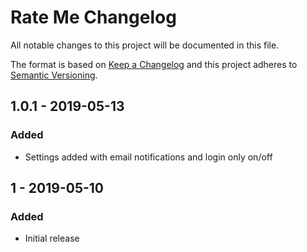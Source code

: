 # Rate Me Changelog

All notable changes to this project will be documented in this file.

The format is based on [Keep a Changelog](http://keepachangelog.com/) and this project adheres to [Semantic Versioning](http://semver.org/).



## 1.0.1 - 2019-05-13
### Added
- Settings added with email notifications and login only on/off


## 1 - 2019-05-10
### Added
- Initial release
